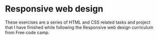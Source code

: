 # Responsive web design 

These exercises are a series of HTML and CSS related tasks and project that I have finished while following the Responsive web design curriculum from Free code camp.
